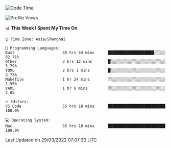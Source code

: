 <!--START_SECTION:waka-->
![Code Time](http://img.shields.io/badge/Code%20Time-1%2C164%20hrs%2021%20mins-blue)

![Profile Views](http://img.shields.io/badge/Profile%20Views-7-blue)

📊 **This Week I Spent My Time On** 

```text
⌚︎ Time Zone: Asia/Shanghai

💬 Programming Languages: 
Rust                     45 hrs 44 mins      ████████████████████░░░░░   82.71% 
Other                    3 hrs 12 mins       █░░░░░░░░░░░░░░░░░░░░░░░░   5.79% 
TOML                     2 hrs 3 mins        █░░░░░░░░░░░░░░░░░░░░░░░░   3.73% 
Makefile                 1 hr 24 mins        ░░░░░░░░░░░░░░░░░░░░░░░░░   2.55% 
YAML                     1 hr 6 mins         ░░░░░░░░░░░░░░░░░░░░░░░░░   2.0%

🔥 Editors: 
VS Code                  55 hrs 18 mins      █████████████████████████   100.0%

💻 Operating System: 
Mac                      55 hrs 18 mins      █████████████████████████   100.0%

```


 Last Updated on 29/03/2022 07:07:30 UTC
<!--END_SECTION:waka-->
